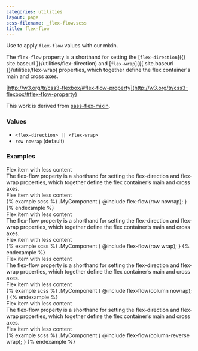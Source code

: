```yaml
---
categories: utilities
layout: page
scss-filename: _flex-flow.scss
title: flex-flow
---
```

Use to apply `flex-flow` values with our mixin.

The `flex-flow` property is a shorthand for setting the [`flex-direction`]({{ site.baseurl }}/utilities/flex-direction) and [`flex-wrap`]({{ site.baseurl }}/utilities/flex-wrap) properties, which together define the flex container's main and cross axes.

[http://w3.org/tr/css3-flexbox/#flex-flow-property](http://w3.org/tr/css3-flexbox/#flex-flow-property)

This work is derived from [sass-flex-mixin](https://github.com/mastastealth/sass-flex-mixin).

### Values
* `<flex-direction> || <flex-wrap>`
* `row nowrap` (default)

### Examples
<div class="DocsExample DocsExample--renderHidden">
  <div class="DocsExample-preview DocsExample-preview--flex-flow DocsExample-preview--flex-flow1">
    <div class="DocsExample-preview-child">
      <div class="DocsExampleFlexContainer">
        <div class="u-background-color--gray-15">Flex item with less content</div>
        <div class="u-background-color--gray-13">The flex-flow property is a shorthand for setting the flex-direction and flex-wrap properties, which together define the flex container’s main and cross axes.</div>
        <div class="u-background-color--gray-12">Flex item with less content</div>
      </div>
    </div>
  </div>
{% example scss %}
.MyComponent {
  @include flex-flow(row nowrap);
}
{% endexample %}
</div>

<div class="DocsExample DocsExample--renderHidden">
  <div class="DocsExample-preview DocsExample-preview--flex-flow DocsExample-preview--flex-flow2">
    <div class="DocsExample-preview-child">
      <div class="DocsExampleFlexContainer">
        <div class="u-background-color--gray-15">Flex item with less content</div>
        <div class="u-background-color--gray-13">The flex-flow property is a shorthand for setting the flex-direction and flex-wrap properties, which together define the flex container’s main and cross axes.</div>
        <div class="u-background-color--gray-12">Flex item with less content</div>
      </div>
    </div>
  </div>
{% example scss %}
.MyComponent {
  @include flex-flow(row wrap);
}
{% endexample %}
</div>

<div class="DocsExample DocsExample--renderHidden">
  <div class="DocsExample-preview DocsExample-preview--flex-flow DocsExample-preview--flex-flow3">
    <div class="DocsExample-preview-child">
      <div class="DocsExampleFlexContainer">
        <div class="u-background-color--gray-15">Flex item with less content</div>
        <div class="u-background-color--gray-13">The flex-flow property is a shorthand for setting the flex-direction and flex-wrap properties, which together define the flex container’s main and cross axes.</div>
        <div class="u-background-color--gray-12">Flex item with less content</div>
      </div>
    </div>
  </div>
{% example scss %}
.MyComponent {
  @include flex-flow(column nowrap);
}
{% endexample %}
</div>

<div class="DocsExample DocsExample--renderHidden">
  <div class="DocsExample-preview DocsExample-preview--flex-flow DocsExample-preview--flex-flow4">
    <div class="DocsExample-preview-child">
      <div class="DocsExampleFlexContainer">
        <div class="u-background-color--gray-15">Flex item with less content</div>
        <div class="u-background-color--gray-13">The flex-flow property is a shorthand for setting the flex-direction and flex-wrap properties, which together define the flex container’s main and cross axes.</div>
        <div class="u-background-color--gray-12">Flex item with less content</div>
      </div>
    </div>
  </div>
{% example scss %}
.MyComponent {
  @include flex-flow(column-reverse wrap);
}
{% endexample %}
</div>
